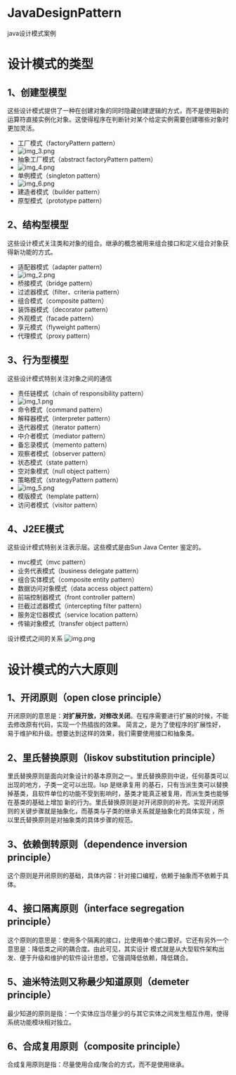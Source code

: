 # JavaDesignPattern
java设计模式案例

# 设计模式的类型

## 1、创建型模型
这些设计模式提供了一种在创建对象的同时隐藏创建逻辑的方式，而不是使用新的运算符直接实例化对象。这使得程序在判断针对某个给定实例需要创建哪些对象时更加灵活。

+ 工厂模式（factoryPattern pattern）
+ ![img_3.png](img_3.png)
+ 抽象工厂模式（abstract factoryPattern pattern）
+ ![img_4.png](img_4.png)
+ 单例模式（singleton pattern）
+ ![img_6.png](img_6.png)
+ 建造者模式（builder pattern）
+ 原型模式（prototype pattern）


## 2、结构型模型
这些设计模式关注类和对象的组合。继承的概念被用来组合接口和定义组合对象获得新功能的方式。

+ 适配器模式（adapter pattern）
+ ![img_2.png](img_2.png)
+ 桥接模式（bridge pattern）
+ 过滤器模式（filter、criteria pattern）
+ 组合模式（composite pattern）
+ 装饰器模式（decorator pattern）
+ 外观模式（facade pattern）
+ 享元模式（flyweight pattern）
+ 代理模式（proxy pattern）

## 3、行为型模型
这些设计模式特别关注对象之间的通信

+ 责任链模式（chain of responsibility pattern）
+ ![img_1.png](img_1.png)
+ 命令模式（command pattern）
+ 解释器模式（interpreter pattern）
+ 迭代器模式（iterator pattern）
+ 中介者模式（mediator pattern）
+ 备忘录模式（memento pattern）
+ 观察者模式（observer pattern）
+ 状态模式（state pattern）
+ 空对象模式（null object pattern）
+ 策略模式（strategyPattern pattern）
+ ![img_5.png](img_5.png)
+ 模版模式（template pattern）
+ 访问者模式（visitor pattern）

## 4、J2EE模式
这些设计模式特别关注表示层。这些模式是由Sun Java Center 鉴定的。

+ mvc模式（mvc pattern）
+ 业务代表模式（business delegate pattern）
+ 组合实体模式（composite entity pattern）
+ 数据访问对象模式（data access object pattern）
+ 前端控制器模式（front controller pattern）
+ 拦截过滤器模式（intercepting filter pattern）
+ 服务定位器模式（service location pattern）
+ 传输对象模式（transfer object pattern）

设计模式之间的关系
![img.png](img.png)


# 设计模式的六大原则

## 1、开闭原则（open close principle）
开闭原则的意思是：**对扩展开放，对修改关闭**。在程序需要进行扩展的时候，不能去修改原有代码，实现一个热插拔的效果。
简言之，是为了使程序的扩展性好，易于维护和升级。想要达到这样的效果，我们需要使用接口和抽象类。

## 2、里氏替换原则（liskov substitution principle）
里氏替换原则是面向对象设计的基本原则之一。里氏替换原则中说，任何基类可以出现的地方，子类一定可以出现。lsp 是继承复用
的基石，只有当派生类可以替换掉基类，且软件单位的功能不受到影响时，基类才能真正被复用，而派生类也能够在基类的基础上增加
新的行为。里氏替换原则是对开闭原则的补充。实现开闭原则的关键步骤就是抽象化，而基类与子类的继承关系就是抽象化的具体实现
，所以里氏替换原则是对抽象类的具体步骤的规范。

## 3、依赖倒转原则（dependence inversion principle）
这个原则是开闭原则的基础，具体内容：针对接口编程，依赖于抽象而不依赖于具体。

## 4、接口隔离原则（interface segregation principle）
这个原则的意思是：使用多个隔离的接口，比使用单个接口要好。它还有另外一个意思是：降低类之间的耦合度。由此可见，其实设计
模式就是从大型软件架构出发、便于升级和维护的软件设计思想，它强调降低依赖，降低耦合。

## 5、迪米特法则又称最少知道原则（demeter principle）
最少知道的原则是指：一个实体应当尽量少的与其它实体之间发生相互作用，使得系统功能模块相对独立。

## 6、合成复用原则（composite principle）
合成复用原则是指：尽量使用合成/聚合的方式，而不是使用继承。

